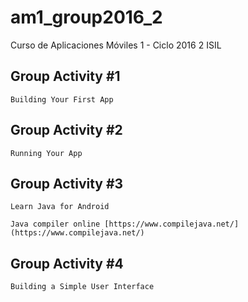 # am1_group2016_2
Curso de Aplicaciones Móviles 1 - Ciclo 2016 2 ISIL

## Group Activity #1
    Building Your First App

## Group Activity #2
    Running Your App

## Group Activity #3
    Learn Java for Android
    
    Java compiler online [https://www.compilejava.net/](https://www.compilejava.net/)

## Group Activity #4
    Building a Simple User Interface
